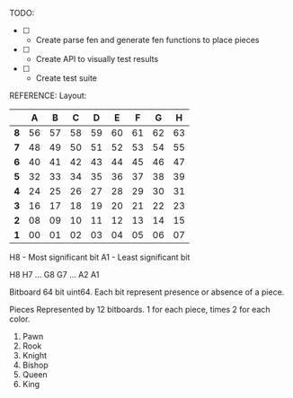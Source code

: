 TODO:

- [ ] - Create parse fen and generate fen functions to place pieces
- [ ] - Create API to visually test results
- [ ] - Create test suite

REFERENCE:
Layout:

|       | A   | B   | C   | D   | E   | F   | G   | H   |
| ----- | --- | --- | --- | --- | --- | --- | --- | --- |
| **8** | 56  | 57  | 58  | 59  | 60  | 61  | 62  | 63  |
| **7** | 48  | 49  | 50  | 51  | 52  | 53  | 54  | 55  |
| **6** | 40  | 41  | 42  | 43  | 44  | 45  | 46  | 47  |
| **5** | 32  | 33  | 34  | 35  | 36  | 37  | 38  | 39  |
| **4** | 24  | 25  | 26  | 27  | 28  | 29  | 30  | 31  |
| **3** | 16  | 17  | 18  | 19  | 20  | 21  | 22  | 23  |
| **2** | 08  | 09  | 10  | 11  | 12  | 13  | 14  | 15  |
| **1** | 00  | 01  | 02  | 03  | 04  | 05  | 06  | 07  |

H8 - Most significant bit
A1 - Least significant bit

H8 H7 ... G8 G7 ... A2 A1

Bitboard
64 bit uint64. Each bit represent presence or absence of a piece.

Pieces
Represented by 12 bitboards. 1 for each piece, times 2 for each color.

1.  Pawn
2.  Rook
3.  Knight
4.  Bishop
5.  Queen
6.  King
